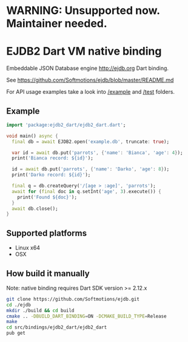 # WARNING: Unsupported now. Maintainer needed.

# EJDB2 Dart VM native binding

Embeddable JSON Database engine http://ejdb.org Dart binding.

See https://github.com/Softmotions/ejdb/blob/master/README.md

For API usage examples take a look into [/example](https://github.com/Softmotions/ejdb/tree/master/src/bindings/ejdb2_dart/example) and [/test](https://github.com/Softmotions/ejdb/tree/master/src/bindings/ejdb2_dart/test) folders.

## Example

```dart
import 'package:ejdb2_dart/ejdb2_dart.dart';

void main() async {
  final db = await EJDB2.open('example.db', truncate: true);

  var id = await db.put('parrots', {'name': 'Bianca', 'age': 4});
  print('Bianca record: ${id}');

  id = await db.put('parrots', {'name': 'Darko', 'age': 8});
  print('Darko record: ${id}');

  final q = db.createQuery('/[age > :age]', 'parrots');
  await for (final doc in q.setInt('age', 3).execute()) {
    print('Found ${doc}');
  }
  await db.close();
}
```

## Supported platforms

* Linux x64
* OSX

## How build it manually

Note: native binding requires Dart SDK version >= 2.12.x

``` sh
git clone https://github.com/Softmotions/ejdb.git
cd ./ejdb
mkdir ./build && cd build
cmake .. -DBUILD_DART_BINDING=ON -DCMAKE_BUILD_TYPE=Release
make
cd src/bindings/ejdb2_dart/ejdb2_dart
pub get
```
